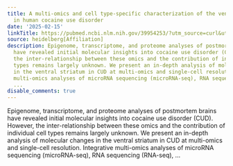 ```yaml
---
title: A multi-omics and cell type-specific characterization of the ventral striatum
  in human cocaine use disorder
date: '2025-02-15'
linkTitle: https://pubmed.ncbi.nlm.nih.gov/39954253/?utm_source=curl&utm_medium=rss&utm_campaign=pubmed-2&utm_content=1FakS-2QOkCT8HsMOQP1bCRQ4YzyumYOmxmF0moLsQ3dFB1E9V&fc=20220326224207&ff=20250216171018&v=2.18.0.post9+e462414
source: heidelberg[Affiliation]
description: Epigenome, transcriptome, and proteome analyses of postmortem brains
  have revealed initial molecular insights into cocaine use disorder (CUD). However,
  the inter-relationship between these omics and the contribution of individual cell
  types remains largely unknown. We present an in-depth analysis of molecular changes
  in the ventral striatum in CUD at multi-omics and single-cell resolution. Integrative
  multi-omics analyses of microRNA sequencing (microRNA-seq), RNA sequencing (RNA-seq),
  ...
disable_comments: true
---
```

Epigenome, transcriptome, and proteome analyses of postmortem brains have revealed initial molecular insights into cocaine use disorder (CUD). However, the inter-relationship between these omics and the contribution of individual cell types remains largely unknown. We present an in-depth analysis of molecular changes in the ventral striatum in CUD at multi-omics and single-cell resolution. Integrative multi-omics analyses of microRNA sequencing (microRNA-seq), RNA sequencing (RNA-seq), ...